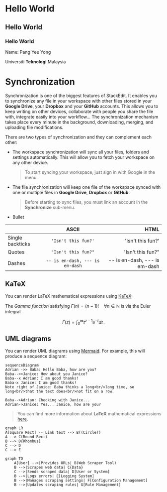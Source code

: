 # Hello World
## Hello World
### Hello World

Name: Pang Yee Yong

~~Universiti~~ **Teknologi** Malaysia

# Synchronization

Synchronization is one of the biggest features of StackEdit. It enables you to synchronize any file in your workspace with other files stored in your **Google Drive**, your **Dropbox** and your **GitHub** accounts. This allows you to keep writing on other devices, collaborate with people you share the file with, integrate easily into your workflow... The synchronization mechanism takes place every minute in the background, downloading, merging, and uploading file modifications.

There are two types of synchronization and they can complement each other:

- The workspace synchronization will sync all your files, folders and settings automatically. This will allow you to fetch your workspace on any other device.
	> To start syncing your workspace, just sign in with Google in the menu.

- The file synchronization will keep one file of the workspace synced with one or multiple files in **Google Drive**, **Dropbox** or **GitHub**.
	> Before starting to sync files, you must link an account in the **Synchronize** sub-menu.

- Bullet

|                |ASCII                          |HTML                         |
|----------------|:-------------------------------:|-----------------------------:|
|Single backticks|`'Isn't this fun?'`            |'Isn't this fun?'            |
|Quotes          |`"Isn't this fun?"`            |"Isn't this fun?"            |
|Dashes          |`-- is en-dash, --- is em-dash`|-- is en-dash, --- is em-dash|

## KaTeX

You can render LaTeX mathematical expressions using [KaTeX](https://khan.github.io/KaTeX/):

The *Gamma function* satisfying $\Gamma(n) = (n-1)!\quad\forall n\in\mathbb N$ is via the Euler integral

$$
\Gamma(z) = \int_0^\infty t^{z-1}e^{-t}dt\,.
$$

## UML diagrams

You can render UML diagrams using [Mermaid](https://mermaidjs.github.io/). For example, this will produce a sequence diagram:

```mermaid
sequenceDiagram
Adrian ->> Baba: Hello Baba, how are you?
Baba-->>Janice: How about you Janice?
Baba--x Adrian: I am good thanks!
Baba-x Janice: I am good thanks!
Note right of Janice: Baba thinks a long<br/>long time, so long<br/>that the text does<br/>not fit on a row.

Baba-->Adrian: Checking with Janice...
Adrian->Janice: Yes... Janice, how are you?
```

> You can find more information about **LaTeX** mathematical expressions [here](http://meta.math.stackexchange.com/questions/5020/mathjax-basic-tutorial-and-quick-reference).

```mermaid
graph LR
A[Square Rect] -- Link text --> B((Circle))
A --> C(Round Rect)
B --> D{Rhombus}
C --> D
C --> E
```

```mermaid
graph TD
    A[User] -->|Provides URLs| B(Web Scraper Tool)
    B -->|Scrapes web data| C{Data}
    C -->|Sends scraped data| D[User or System]
    B -->|Logs errors| E[Logging System]
    B -->|Manages scraping settings| F[Configuration Management]
    B -->|Updates scraping rules| G[Rule Management]
